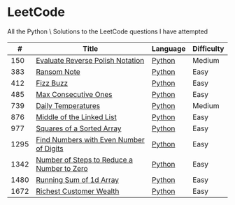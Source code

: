 # LeetCode
All the Python \ Solutions to the LeetCode questions I have attempted


| # | Title | Language | Difficulty |
|---| ----- | -------- | ---------- |
|150|[Evaluate Reverse Polish Notation](https://leetcode.com/problems/evaluate-reverse-polish-notation/)|[Python](.Python%Solutions/150-evaluateReversePolishNotation.py)|Medium|
|383|[Ransom Note](https://leetcode.com/problems/ransom-note/)|[Python](./Python%20Solutions/383-ransomNote.py)|Easy|
|412|[Fizz Buzz](https://leetcode.com/problems/fizz-buzz/)|[Python](.Python%Solutions/412.%20Fizz%20Buzz.py)|Easy|
|485|[Max Consecutive Ones](https://leetcode.com/problems/max-consecutive-ones/)|[Python](.Python%Solutions/485.%20Max%20Consecutive%20Ones.py)|Easy|
|739|[Daily Temperatures](https://leetcode.com/problems/daily-temperatures/)|[Python](.Python%Solutions/739.%20Daily%20Temperatures.py)|Medium|
|876|[Middle of the Linked List](https://leetcode.com/problems/middle-of-the-linked-list/)|[Python](.Python%Solutions/876.%20Middle%20of%20the%20Linked%20List.py)|Easy|
|977|[Squares of a Sorted Array](https://leetcode.com/problems/squares-of-a-sorted-array/)|[Python](.Python%Solutions/977.%20Squares%20of%20a%20Sorted%20Array.py)|Easy|
|1295|[Find Numbers with Even Number of Digits](https://leetcode.com/problems/find-numbers-with-even-number-of-digits/)|[Python](.Python%Solutions/1295.%20Find%20Numbers%20with%20Even%20Number%20of%20Digits.py)|Easy|
|1342|[Number of Steps to Reduce a Number to Zero](https://leetcode.com/problems/number-of-steps-to-reduce-a-number-to-zero/)|[Python](.Python%Solutions/1342.%20Number%20of%20Steps%20to%20Reduce%20a%20Number%20to%20Zero.py)|Easy|
|1480|[Running Sum of 1d Array](https://leetcode.com/problems/running-sum-of-1d-array/)|[Python](.Python%Solutions/1480.%20Running%20Sum%20of%201d%20Array.py)|Easy|
|1672|[Richest Customer Wealth](https://leetcode.com/problems/richest-customer-wealth/)|[Python](.Python%Solutions/1672.%20Richest%20Customer%20Wealth.py)|Easy|